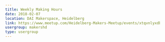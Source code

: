```yaml
---
title: Weekly Making Hours
date: 2018-02-07
location: DAI Makerspace, Heidelberg
link: https://www.meetup.com/Heidelberg-Makers-Meetup/events/xtqvnlyxdbkb/
usergroup: makershd
type: usergroup
---
```


